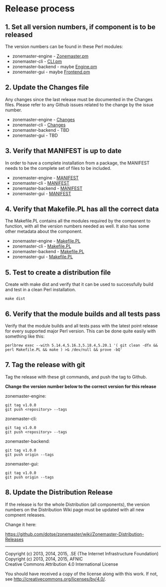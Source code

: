 Release process
===============

## 1. Set all version numbers, if component is to be released

The version numbers can be found in these Perl modules:

 * zonemaster-engine - [Zonemaster.pm](https://github.com/dotse/zonemaster-engine/blob/master/lib/Zonemaster.pm)  
 * zonemaster-cli - [CLI.pm](https://github.com/dotse/zonemaster-cli/blob/master/lib/Zonemaster/CLI.pm)  
 * zonemaster-backend - maybe [Engine.pm](https://github.com/dotse/zonemaster-backend/blob/master/Engine.pm)  
 * zonemaster-gui - maybe [Frontend.pm](https://github.com/dotse/zonemaster-gui/blob/master/Zonemaster_Dancer/lib/Zonemaster/GUI/Dancer/Frontend.pm)  

## 2. Update the Changes file

Any changes since the last release must be documented in the Changes files.
Please refer to any Github issues related to the change by the issue number.

 * zonemaster-engine - [Changes](https://github.com/dotse/zonemaster-engine/blob/master/Changes)
 * zonemaster-cli - [Changes](https://github.com/dotse/zonemaster-cli/blob/master/Changes)
 * zonemaster-backend - TBD
 * zonemaster-gui - TBD

## 3. Verify that MANIFEST is up to date

In order to have a complete installation from a package, the MANIFEST needs
to be the complete set of files to be included.

 * zonemaster-engine - [MANIFEST](https://github.com/dotse/zonemaster-engine/blob/master/MANIFEST)
 * zonemaster-cli - [MANIFEST](https://github.com/dotse/zonemaster-cli/blob/master/MANIFEST)
 * zonemaster-backend - [MANIFEST](https://github.com/dotse/zonemaster-backend/blob/master/MANIFEST)
 * zonemaster-gui - [MANIFEST](https://github.com/dotse/zonemaster-gui/blob/master/Zonemaster_Dancer/MANIFEST)

## 4. Verify that Makefile.PL has all the correct data

The Makefile.PL contains all the modules required by the component to
function, with all the version numbers needed as well. It also has some
other metadata about the component.

 * zonemaster-engine - [Makefile.PL](https://github.com/dotse/zonemaster-engine/blob/master/Makefile.PL)
 * zonemaster-cli - [Makefile.PL](https://github.com/dotse/zonemaster-cli/blob/master/Makefile.PL)
 * zonemaster-backend - [Makefile.PL](https://github.com/dotse/zonemaster-backend/blob/master/Makefile.PL)
 * zonemaster-gui - [Makefile.PL](https://github.com/dotse/zonemaster-gui/blob/master/Zonemaster_Dancer/Makefile.PL)

## 5. Test to create a distribution file

Create with make dist and verify that it can be used to successfully
build and test in a clean Perl installation.

    make dist

## 6. Verify that the module builds and all tests pass

Verify that the module builds and all tests pass with the latest point release for every supported major Perl version. This can be done quite easily with something like this:

    perlbrew exec --with 5.14.4,5.16.3,5.18.4,5.20.1 '( git clean -dfx && perl Makefile.PL && make ) >& /dev/null && prove -bQ'

## 7. Tag the release with git

Tag the release with these git commands, and push the tag to Github.

**Change the version number below to the correct version for this release**

zonemaster-engine:

    git tag v1.0.0
	git push <repository> --tags

zonemaster-cli:

    git tag v1.0.0
	git push <repository> --tags

zonemaster-backend:

    git tag v1.0.0
	git push origin --tags

zonemaster-gui:

    git tag v1.0.0
	git push origin --tags

## 8. Update the Distribution Release

If the release is for the whole Distribution (all components), the version
numbers on the Distribution Wiki page must be updated with all new compnent
releases.

Change it here:

https://github.com/dotse/zonemaster/wiki/Zonemaster-Distribution-Releases

-------

Copyright (c) 2013, 2014, 2015, .SE (The Internet Infrastructure Foundation)  
Copyright (c) 2013, 2014, 2015, AFNIC  
Creative Commons Attribution 4.0 International License

You should have received a copy of the license along with this
work.  If not, see <http://creativecommons.org/licenses/by/4.0/>.
